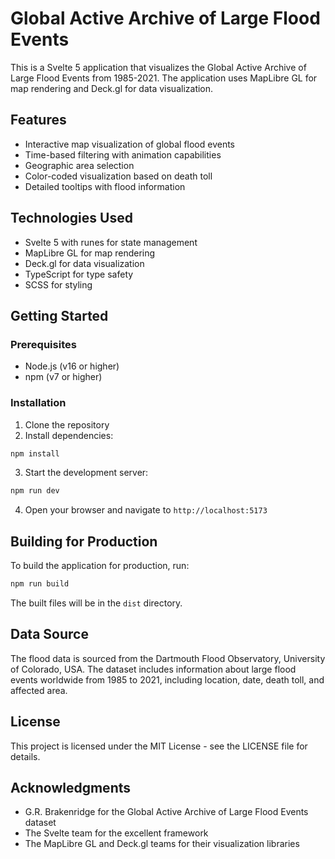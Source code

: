 # Global Active Archive of Large Flood Events

This is a Svelte 5 application that visualizes the Global Active Archive of Large Flood Events from 1985-2021. The application uses MapLibre GL for map rendering and Deck.gl for data visualization.

## Features

- Interactive map visualization of global flood events
- Time-based filtering with animation capabilities
- Geographic area selection
- Color-coded visualization based on death toll
- Detailed tooltips with flood information

## Technologies Used

- Svelte 5 with runes for state management
- MapLibre GL for map rendering
- Deck.gl for data visualization
- TypeScript for type safety
- SCSS for styling

## Getting Started

### Prerequisites

- Node.js (v16 or higher)
- npm (v7 or higher)

### Installation

1. Clone the repository
2. Install dependencies:

```bash
npm install
```

3. Start the development server:

```bash
npm run dev
```

4. Open your browser and navigate to `http://localhost:5173`

## Building for Production

To build the application for production, run:

```bash
npm run build
```

The built files will be in the `dist` directory.

## Data Source

The flood data is sourced from the Dartmouth Flood Observatory, University of Colorado, USA. The dataset includes information about large flood events worldwide from 1985 to 2021, including location, date, death toll, and affected area.

## License

This project is licensed under the MIT License - see the LICENSE file for details.

## Acknowledgments

- G.R. Brakenridge for the Global Active Archive of Large Flood Events dataset
- The Svelte team for the excellent framework
- The MapLibre GL and Deck.gl teams for their visualization libraries 